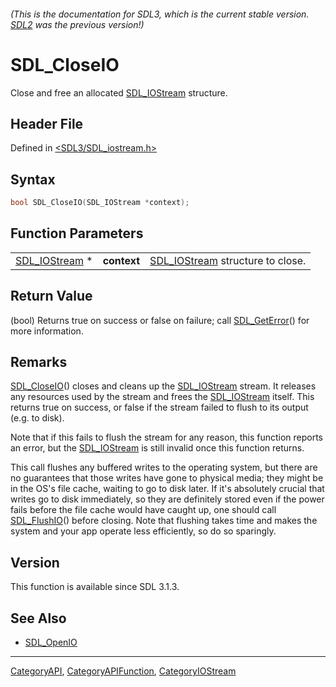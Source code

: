 ###### (This is the documentation for SDL3, which is the current stable version. [SDL2](https://wiki.libsdl.org/SDL2/) was the previous version!)
# SDL_CloseIO

Close and free an allocated [SDL_IOStream](SDL_IOStream) structure.

## Header File

Defined in [<SDL3/SDL_iostream.h>](https://github.com/libsdl-org/SDL/blob/main/include/SDL3/SDL_iostream.h)

## Syntax

```c
bool SDL_CloseIO(SDL_IOStream *context);
```

## Function Parameters

|                                |             |                                                  |
| ------------------------------ | ----------- | ------------------------------------------------ |
| [SDL_IOStream](SDL_IOStream) * | **context** | [SDL_IOStream](SDL_IOStream) structure to close. |

## Return Value

(bool) Returns true on success or false on failure; call
[SDL_GetError](SDL_GetError)() for more information.

## Remarks

[SDL_CloseIO](SDL_CloseIO)() closes and cleans up the
[SDL_IOStream](SDL_IOStream) stream. It releases any resources used by the
stream and frees the [SDL_IOStream](SDL_IOStream) itself. This returns true
on success, or false if the stream failed to flush to its output (e.g. to
disk).

Note that if this fails to flush the stream for any reason, this function
reports an error, but the [SDL_IOStream](SDL_IOStream) is still invalid
once this function returns.

This call flushes any buffered writes to the operating system, but there
are no guarantees that those writes have gone to physical media; they might
be in the OS's file cache, waiting to go to disk later. If it's absolutely
crucial that writes go to disk immediately, so they are definitely stored
even if the power fails before the file cache would have caught up, one
should call [SDL_FlushIO](SDL_FlushIO)() before closing. Note that flushing
takes time and makes the system and your app operate less efficiently, so
do so sparingly.

## Version

This function is available since SDL 3.1.3.

## See Also

- [SDL_OpenIO](SDL_OpenIO)

----
[CategoryAPI](CategoryAPI), [CategoryAPIFunction](CategoryAPIFunction), [CategoryIOStream](CategoryIOStream)

